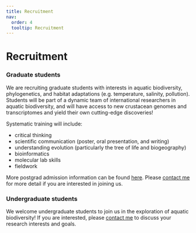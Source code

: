 ```yaml
---
title: Recruitment
nav:
  order: 4
  tooltip: Recruitment
---
```


# Recruitment

### Graduate students
 
We are recruiting graduate students with interests in aquatic biodiversity, phylogenetics, and habitat adaptations (e.g. temperature, salinity, pollution). Students will be part of a dynamic team of international researchers in aquatic biodiversity, and will have access to new crustacean genomes and transcriptomes and yield their own cutting-edge discoveries! 

Systematic training will include:
* critical thinking
* scientific communication (poster, oral presentation, and writing)
* understanding evolution (particularly the tree of life and biogeography)
* bioinformatics
* molecular lab skills
* fieldwork

More postgrad admission information can be found [here](http://eco.sysu.edu.cn/). Please [contact me](mailto:majx26@mail.sysu.edu.cn) for more detail if you are interested in joining us.

### Undergraduate students

We welcome undergraduate students to join us in the exploration of aquatic biodiversity! If you are interested, please [contact me](mailto:majx26@mail.sysu.edu.cn) to discuss your research interests and goals.


